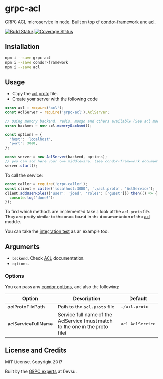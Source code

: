 # grpc-acl

GRPC ACL microservice in node. Built on top of [condor-framework](https://github.com/devsu/condor-framework) and [acl](https://github.com/OptimalBits/node_acl).

[![Build Status](https://travis-ci.org/devsu/grpc-acl.svg?branch=master)](https://travis-ci.org/devsu/grpc-acl)
[![Coverage Status](https://coveralls.io/repos/github/devsu/grpc-acl/badge.svg)](https://coveralls.io/github/devsu/grpc-acl)

## Installation

```bash
npm i --save grpc-acl
npm i --save condor-framework
npm i --save acl
```

## Usage

- Copy the [acl.proto](https://github.com/devsu/grpc-acl/blob/master/acl.proto) file.
- Create your server with the following code:

```js
const acl = require('acl');
const AclServer = require('grpc-acl').AclServer;

// Using memory backend. redis, mongo and others available (See acl module documentation)
const backend = new acl.memoryBackend();

const options = {
  'host': 'localhost',
  'port': 3000,
};

const server = new AclServer(backend, options);
// you can add here your own middleware. (See condor-framework documentation)
server.start();
```

To call the service:

```js
const caller = require('grpc-caller');
const client = caller('localhost:3000', './acl.proto', 'AclService');
client.addUserRoles({'user': 'joed', 'roles': ['guest']}).then(() => {
  console.log('done!');
});
```

To find which methods are implemented take a look at the `acl.proto` file. They are pretty similar to the ones found in the documentation of the [acl](https://github.com/OptimalBits/node_acl) module.

You can take the [integration test](https://github.com/devsu/grpc-acl/blob/master/index.integration.spec.js) as an example too.

## Arguments

- `backend`. Check [ACL](https://github.com/OptimalBits/node_acl) documentation.
- `options`.

### Options

You can pass any [condor options](http://condorjs.com/options), and also the following:

| Option                     | Description                                                                    | Default                     |
|----------------------------|--------------------------------------------------------------------------------|-----------------------------|
| aclProtoFilePath           | Path to the `acl.proto` file                                                   | `./acl.proto`               |
| aclServiceFullName         | Service full name of the AclService (must match to the one in the proto file)  | `acl.AclService`            |

## License and Credits

MIT License. Copyright 2017 

Built by the [GRPC experts](https://devsu.com) at Devsu.
